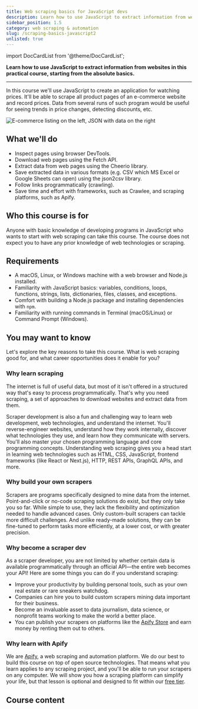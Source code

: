 ```yaml
---
title: Web scraping basics for JavaScript devs
description: Learn how to use JavaScript to extract information from websites in this practical course, starting from the absolute basics.
sidebar_position: 1.5
category: web scraping & automation
slug: /scraping-basics-javascript2
unlisted: true
---
```


import DocCardList from '@theme/DocCardList';

**Learn how to use JavaScript to extract information from websites in this practical course, starting from the absolute basics.**

---

In this course we'll use JavaScript to create an application for watching prices. It'll be able to scrape all product pages of an e-commerce website and record prices. Data from several runs of such program would be useful for seeing trends in price changes, detecting discounts, etc.

![E-commerce listing on the left, JSON with data on the right](./images/scraping.webp)

## What we'll do

- Inspect pages using browser DevTools.
- Download web pages using the Fetch API.
- Extract data from web pages using the Cheerio library.
- Save extracted data in various formats (e.g. CSV which MS Excel or Google Sheets can open) using the json2csv library.
- Follow links programmatically (crawling).
- Save time and effort with frameworks, such as Crawlee, and scraping platforms, such as Apify.

## Who this course is for

Anyone with basic knowledge of developing programs in JavaScript who wants to start with web scraping can take this course. The course does not expect you to have any prior knowledge of web technologies or scraping.

## Requirements

- A macOS, Linux, or Windows machine with a web browser and Node.js installed.
- Familiarity with JavaScript basics: variables, conditions, loops, functions, strings, lists, dictionaries, files, classes, and exceptions.
- Comfort with building a Node.js package and installing dependencies with `npm`.
- Familiarity with running commands in Terminal (macOS/Linux) or Command Prompt (Windows).

## You may want to know

Let's explore the key reasons to take this course. What is web scraping good for, and what career opportunities does it enable for you?

### Why learn scraping

The internet is full of useful data, but most of it isn't offered in a structured way that's easy to process programmatically. That's why you need scraping, a set of approaches to download websites and extract data from them.

Scraper development is also a fun and challenging way to learn web development, web technologies, and understand the internet. You'll reverse-engineer websites, understand how they work internally, discover what technologies they use, and learn how they communicate with servers. You'll also master your chosen programming language and core programming concepts. Understanding web scraping gives you a head start in learning web technologies such as HTML, CSS, JavaScript, frontend frameworks (like React or Next.js), HTTP, REST APIs, GraphQL APIs, and more.

### Why build your own scrapers

Scrapers are programs specifically designed to mine data from the internet. Point-and-click or no-code scraping solutions do exist, but they only take you so far. While simple to use, they lack the flexibility and optimization needed to handle advanced cases. Only custom-built scrapers can tackle more difficult challenges. And unlike ready-made solutions, they can be fine-tuned to perform tasks more efficiently, at a lower cost, or with greater precision.

### Why become a scraper dev

As a scraper developer, you are not limited by whether certain data is available programmatically through an official API—the entire web becomes your API! Here are some things you can do if you understand scraping:

- Improve your productivity by building personal tools, such as your own real estate or rare sneakers watchdog.
- Companies can hire you to build custom scrapers mining data important for their business.
- Become an invaluable asset to data journalism, data science, or nonprofit teams working to make the world a better place.
- You can publish your scrapers on platforms like the [Apify Store](https://apify.com/store) and earn money by renting them out to others.

### Why learn with Apify

We are [Apify](https://apify.com), a web scraping and automation platform. We do our best to build this course on top of open source technologies. That means what you learn applies to any scraping project, and you'll be able to run your scrapers on any computer. We will show you how a scraping platform can simplify your life, but that lesson is optional and designed to fit within our [free tier](https://apify.com/pricing).

## Course content

<DocCardList />
